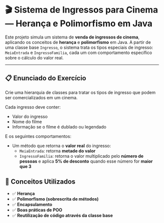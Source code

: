 # 🎬 Sistema de Ingressos para Cinema — Herança e Polimorfismo em Java

Este projeto simula um sistema de **venda de ingressos de cinema**, aplicando os conceitos de **herança** e **polimorfismo** em Java. A partir de uma classe base `Ingresso`, o sistema trata os tipos especiais de ingresso: `MeiaEntrada` e `IngressoFamilia`, cada um com comportamento específico sobre o cálculo do valor real.

---

## 📋 Enunciado do Exercício

Crie uma hierarquia de classes para tratar os tipos de ingresso que podem ser comercializados em um cinema.  

Cada ingresso deve conter:
- Valor do ingresso
- Nome do filme
- Informação se o filme é dublado ou legendado

E os seguintes comportamentos:
- Um método que retorna o **valor real** do ingresso:
  - `MeiaEntrada`: retorna **metade do valor**
  - `IngressoFamilia`: retorna o valor multiplicado pelo **número de pessoas** e aplica **5% de desconto** quando esse número for **maior que 3**

## 🧠 Conceitos Utilizados

- ✅ **Herança**
- ✅ **Polimorfismo (sobrescrita de métodos)**
- ✅ **Encapsulamento**
- ✅ **Boas práticas de POO**
- ✅ **Reutilização de código através da classe base**
